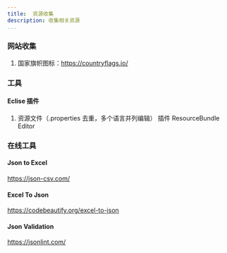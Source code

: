```yaml
---
title:  资源收集
description: 收集相关资源
...
```


### 网站收集
1. 国家旗帜图标：https://countryflags.io/



###  工具
#### Eclise  插件
1. 资源文件（.properties 去重，多个语言并列编辑）  插件  ResourceBundle Editor






### 在线工具

#### Json to Excel
https://json-csv.com/

#### Excel To Json
https://codebeautify.org/excel-to-json

#### Json Validation
https://jsonlint.com/
